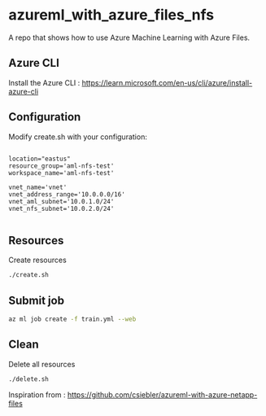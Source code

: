 # azureml_with_azure_files_nfs

A repo that shows how to use Azure Machine Learning with Azure Files.



## Azure CLI

Install the Azure CLI : https://learn.microsoft.com/en-us/cli/azure/install-azure-cli

## Configuration

Modify create.sh with your configuration:

```console

location="eastus"
resource_group='aml-nfs-test'
workspace_name='aml-nfs-test'

vnet_name='vnet'
vnet_address_range='10.0.0.0/16'
vnet_aml_subnet='10.0.1.0/24'
vnet_nfs_subnet='10.0.2.0/24'


```

## Resources

Create resources

```sh
./create.sh
```


## Submit job


```sh
az ml job create -f train.yml --web
```


## Clean

Delete all resources

```sh
./delete.sh
```







Inspiration from : https://github.com/csiebler/azureml-with-azure-netapp-files
